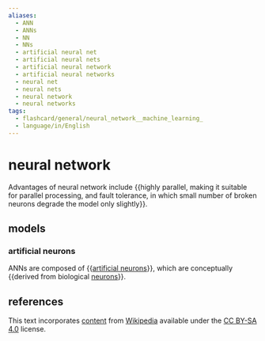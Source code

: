 ```yaml
---
aliases:
  - ANN
  - ANNs
  - NN
  - NNs
  - artificial neural net
  - artificial neural nets
  - artificial neural network
  - artificial neural networks
  - neural net
  - neural nets
  - neural network
  - neural networks
tags:
  - flashcard/general/neural_network__machine_learning_
  - language/in/English
---
```


# neural network

Advantages of neural network include {{highly parallel, making it suitable for parallel processing, and fault tolerance, in which small number of broken neurons degrade the model only slightly}}. <!--SR:!2024-07-01,13,290-->

## models

### artificial neurons

ANNs are composed of {{[artificial neurons](artificial%20neuron.md)}}, which are conceptually {{derived from biological [neurons](neuron.md)}}. <!--SR:!2024-07-05,17,290!2024-07-02,14,290-->

## references

This text incorporates [content](https://en.wikipedia.org/wiki/neural_network_(machine_learning)) from [Wikipedia](Wikipedia.md) available under the [CC BY-SA 4.0](https://creativecommons.org/licenses/by-sa/4.0/) license.
